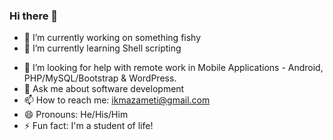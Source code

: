 ### Hi there 👋

<!--
**ikmazameti/ikmazameti** is a ✨ _special_ ✨ repository because its `README.md` (this file) appears on your GitHub profile.

Here are some ideas to get you started:
 -->
- 🔭 I’m currently working on something fishy
- 🌱 I’m currently learning Shell scripting
<!-- - 👯 I’m looking to collaborate on ... -->
- 🤔 I’m looking for help with remote work in Mobile Applications - Android, PHP/MySQL/Bootstrap & WordPress.
- 💬 Ask me about software development
- 📫 How to reach me:  ikmazameti@gmail.com
- 😄 Pronouns: He/His/Him
- ⚡ Fun fact: I'm a student of life!

